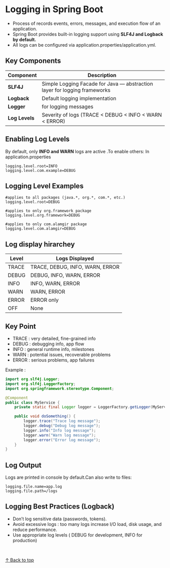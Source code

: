 <h1 id="top"> Logging in Spring Boot</h1>

- Process of records events, errors, messages, and execution flow of an application.
- Spring Boot provides built-in logging support using **SLF4J and Logback by default.**
- All logs can be configured via application.properties/application.yml.



<h2> Key Components</h2>

| Component      | Description                                                               |
| -------------- | ------------------------------------------------------------------------- |
| **SLF4J**      | Simple Logging Facade for Java — abstraction layer for logging frameworks |
| **Logback**    | Default logging implementation    |
| **Logger**     | for logging messages|
| **Log Levels** | Severity of logs (TRACE < DEBUG < INFO < WARN < ERROR)    |




<h2>Enabling Log Levels</h2>

By default, only **INFO and WARN** logs are active .To enable others: In application.properties

```properties
logging.level.root=INFO
logging.level.com.example=DEBUG
```

<h2>Logging Level Examples </h2>

```properties
#applies to all packages (java.*, org.*, com.*, etc.)
logging.level.root=DEBUG 

#applies to only org.framework package
logging.level.org.framework=DEBUG  

#applies to only com.alamgir package
logging.level.com.alamgir=DEBUG
```



<h2>Log display hirarchey</h2>

| Level      | Logs Displayed                                                               |
| -------------- | ------------------------------------------------------------------------- |
| TRACE    | TRACE, DEBUG, INFO, WARN, ERROR|
| DEBUG    | DEBUG, INFO, WARN, ERROR   |
| INFO    |  INFO, WARN, ERROR   |
| WARN    | WARN, ERROR    |
| ERROR    |   ERROR only    |
| OFF    | None |



<h2>Key Point </h2>

- TRACE : very detailed, fine-grained info
- DEBUG : debugging info, app flow
- INFO : general runtime info, milestones
- WARN : potential issues, recoverable problems
- ERROR : serious problems, app failures

Example :

```java
import org.slf4j.Logger;
import org.slf4j.LoggerFactory;
import org.springframework.stereotype.Component;

@Component
public class MyService {
    private static final Logger logger = LoggerFactory.getLogger(MyService.class);

    public void doSomething() {
        logger.trace("Trace log message");
        logger.debug("Debug log message");
        logger.info("Info log message");
        logger.warn("Warn log message");
        logger.error("Error log message");
    }
}
```




<h2>Log Output</h2>

Logs are printed in console by default.Can also write to files:
```properties
logging.file.name=app.log
logging.file.path=/logs
```

<h2>Logging Best Practices (Logback)</h2>

- Don’t log sensitive data (passwords, tokens).
- Avoid excessive logs : too many logs increase I/O load, disk usage, and reduce performance.
- Use appropriate log levels ( DEBUG for development, INFO for production)


<br>

[↑ Back to top](#top) 